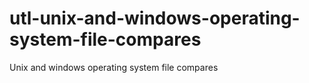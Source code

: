 # utl-unix-and-windows-operating-system-file-compares
Unix and windows operating system file compares
